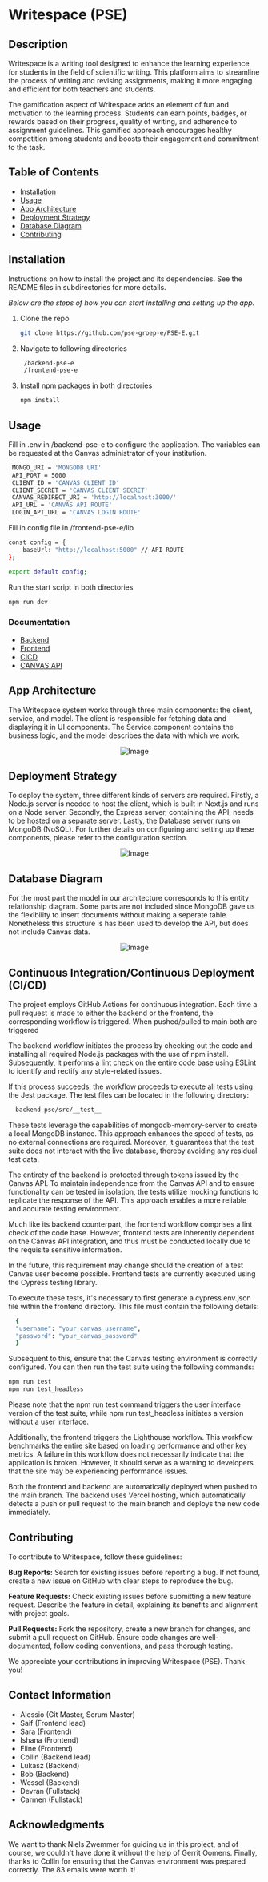 # Writespace (PSE)

## Description

Writespace is a writing tool designed to enhance the learning experience for students in the field of scientific writing. This platform aims to streamline the process of writing and revising assignments, making it more engaging and efficient for both teachers and students.

The gamification aspect of Writespace adds an element of fun and motivation to the learning process. Students can earn points, badges, or rewards based on their progress, quality of writing, and adherence to assignment guidelines. This gamified approach encourages healthy competition among students and boosts their engagement and commitment to the task.

## Table of Contents

- [Installation](#installation)
- [Usage](#usage)
- [App Architecture](#app-architecture)
- [Deployment Strategy](#deployment-strategy)
- [Database Diagram](#database-diagram)
- [Contributing](#contributing)
<!-- - [License](#license) -->

## Installation

Instructions on how to install the project and its dependencies. See the README files in subdirectories for more details.

_Below are the steps of how you can start installing and setting up the app._
1. Clone the repo
   ```sh
   git clone https://github.com/pse-groep-e/PSE-E.git
   ```
2. Navigate to following directories
   ```sh
    /backend-pse-e
    /frontend-pse-e
   ```
4. Install npm packages in both directories
   ```sh
   npm install
   ```

## Usage

Fill in .env in /backend-pse-e to  configure the application. The variables can be requested at the Canvas administrator of your institution.

   ```sh
    MONGO_URI = 'MONGODB URI'
    API_PORT = 5000
    CLIENT_ID = 'CANVAS CLIENT ID'
    CLIENT_SECRET = 'CANVAS CLIENT SECRET'
    CANVAS_REDIRECT_URI = 'http://localhost:3000/'
    API_URL = 'CANVAS API ROUTE'
    LOGIN_API_URL = 'CANVAS LOGIN ROUTE'
   ```


Fill in config file in /frontend-pse-e/lib

```sh
const config = {
    baseUrl: "http://localhost:5000" // API ROUTE
};

export default config;
```

Run the start script in both directories
```sh
npm run dev
```

### Documentation

- [Backend](./docs/Frontend.md)
- [Frontend](./docs/Backend.md)
- [CICD](./docs/CICD.md)
- [CANVAS API](./docs/Canvas_Tutorial/Canvas_API_Tutorial.md)

## App Architecture

The Writespace system works through three main components: the client, service, and model. The client is responsible for fetching data and displaying it in UI components. The Service component contains the business logic, and the model describes the data with which we work.

<p align="center">
  <img src="./docs/flow.png" alt="Image">
</p>

## Deployment Strategy

To deploy the system, three different kinds of servers are required. Firstly, a Node.js server is needed to host the client, which is built in Next.js and runs on a Node server. Secondly, the Express server, containing the API, needs to be hosted on a separate server. Lastly, the Database server runs on MongoDB (NoSQL). For further details on configuring and setting up these components, please refer to the configuration section.

<p align="center">
  <img src="./docs/deployment_diagram.png" alt="Image">
</p>

## Database Diagram

For the most part the model in our architecture corresponds to this entity relationship diagram. Some parts are not included since MongoDB gave us the flexibility to insert documents without making a seperate table. Nonetheless this structure is has been used to develop the API, but does not include Canvas data.

<p align="center">
  <img src="./docs/ERD.png" alt="Image">
</p>


## Continuous Integration/Continuous Deployment (CI/CD)

The project employs GitHub Actions for continuous integration. Each time a pull request is made to either the backend or the frontend, the corresponding workflow is triggered. When pushed/pulled to main both are triggered

The backend workflow initiates the process by checking out the code and installing all required Node.js packages with the use of npm install. Subsequently, it performs a lint check on the entire code base using ESLint to identify and rectify any style-related issues.

If this process succeeds, the workflow proceeds to execute all tests using the Jest package. The test files can be located in the following directory:

```bash
  backend-pse/src/__test__
```

These tests leverage the capabilities of mongodb-memory-server to create a local MongoDB instance. This approach enhances the speed of tests, as no external connections are required. Moreover, it guarantees that the test suite does not interact with the live database, thereby avoiding any residual test data.

The entirety of the backend is protected through tokens issued by the Canvas API. To maintain independence from the Canvas API and to ensure functionality can be tested in isolation, the tests utilize mocking functions to replicate the response of the API. This approach enables a more reliable and accurate testing environment.

Much like its backend counterpart, the frontend workflow comprises a lint check of the code base. However, frontend tests are inherently dependent on the Canvas API integration, and thus must be conducted locally due to the requisite sensitive information.

In the future, this requirement may change should the creation of a test Canvas user become possible. Frontend tests are currently executed using the Cypress testing library.

To execute these tests, it's necessary to first generate a cypress.env.json file within the frontend directory. This file must contain the following details:

```bash
  {
  "username": "your_canvas_username",
  "password": "your_canvas_password"
  }
```

Subsequent to this, ensure that the Canvas testing environment is correctly configured. You can then run the test suite using the following commands:


```bash
npm run test
npm run test_headless

```

Please note that the npm run test command triggers the user interface version of the test suite, while npm run test_headless initiates a version without a user interface.

Additionally, the frontend triggers the Lighthouse workflow. This workflow benchmarks the entire site based on loading performance and other key metrics. A failure in this workflow does not necessarily indicate that the application is broken. However, it should serve as a warning to developers that the site may be experiencing performance issues.

Both the frontend and backend are automatically deployed when pushed to the main branch. The backend uses Vercel hosting, which automatically detects a push or pull request to the main branch and deploys the new code immediately.

## Contributing

To contribute to Writespace, follow these guidelines:

<b>Bug Reports:</b> Search for existing issues before reporting a bug. If not found, create a new issue on GitHub with clear steps to reproduce the bug.

<b>Feature Requests:</b> Check existing issues before submitting a new feature request. Describe the feature in detail, explaining its benefits and alignment with project goals.

<b>Pull Requests:</b> Fork the repository, create a new branch for changes, and submit a pull request on GitHub. Ensure code changes are well-documented, follow coding conventions, and pass thorough testing.

We appreciate your contributions in improving Writespace (PSE). Thank you!

<!-- ## License

Specify the project's license and provide a link to the full license text if available. -->

<!-- ## Additional Information

Add any additional information, such as troubleshooting tips, FAQs, or acknowledgments. -->

## Contact Information

- Alessio (Git Master, Scrum Master)
- Saif (Frontend lead)
- Sara (Frontend)
- Ishana (Frontend)
- Eline (Frontend)
- Collin (Backend lead)
- Lukasz (Backend)
- Bob (Backend)
- Wessel (Backend)
- Devran (Fullstack)
- Carmen (Fullstack)

## Acknowledgments

We want to thank Niels Zwemmer for guiding us in this project, and of course, we couldn't have done it without the help of Gerrit Oomens. Finally, thanks to Collin for ensuring that the Canvas environment was prepared correctly. The 83 emails were worth it!


